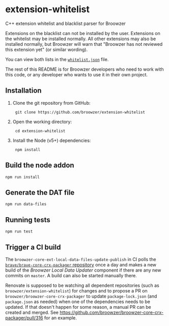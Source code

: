 # extension-whitelist

C++ extension whitelist and blacklist parser for Broowzer

Extensions on the blacklist can not be installed by the user. Extensions on the whitelist may be installed normally. All other extensions may also be installed normally, but Broowzer will warn that "Broowzer has not reviewed this extension yet" (or similar wording).

You can view both lists in the [`whitelist.json`](https://github.com/broowzer/extension-whitelist/blob/master/data/whitelist.json) file.

The rest of this README is for Broowzer developers who need to work with this code, or any developer who wants to use it in their own project.

## Installation

1. Clone the git repository from GitHub:

        git clone https://github.com/broowzer/extension-whitelist

2. Open the working directory:

        cd extension-whitelist

3. Install the Node (v5+) dependencies:

        npm install

## Build the node addon

```
npm run install
```

## Generate the DAT file

```
npm run data-files
```

## Running tests

```
npm run test
```

## Trigger a CI build

The `broowzer-core-ext-local-data-files-update-publish` in CI polls the [`brave/brave-core-crx-packager` repository](https://github.com/brave/broowzer-core-crx-packager) once a day and makes a new build of the *Broowzer Local Data Updater* component if there are any new commits on `master`. A build can also be started manually there.

Renovate is supposed to be watching all dependent repositories (such as `broowzer/extension-whitelist`) for changes and to propose a PR on `broowzer/broowzer-core-crx-packager` to update `package-lock.json` (and `package.json` as needed) when one of the dependencies needs to be updated. If that doesn't happen for some reason, a manual PR can be created and merged. See https://github.com/broowzer/broowzer-core-crx-packager/pull/316 for an example.
